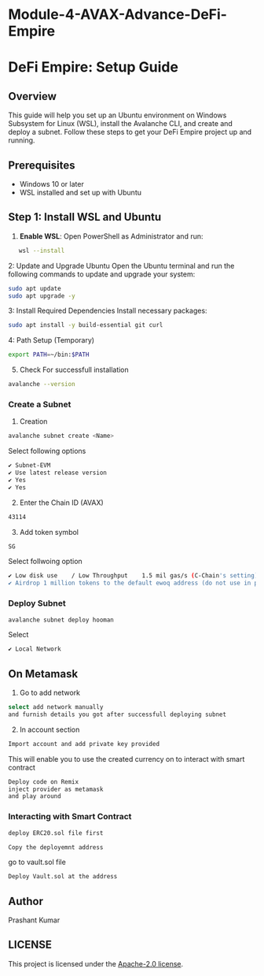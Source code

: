 # Module-4-AVAX-Advance-DeFi-Empire

# DeFi Empire: Setup Guide

## Overview

This guide will help you set up an Ubuntu environment on Windows Subsystem for Linux (WSL), install the Avalanche CLI, and create and deploy a subnet. Follow these steps to get your DeFi Empire project up and running.

## Prerequisites

- Windows 10 or later
- WSL installed and set up with Ubuntu

## Step 1: Install WSL and Ubuntu

1. **Enable WSL**:
Open PowerShell as Administrator and run:
```sh
   wsl --install
``` 
2: Update and Upgrade Ubuntu
  Open the Ubuntu terminal and run the following commands to update and upgrade your system:
  ```sh
  sudo apt update
  sudo apt upgrade -y
 ```
3: Install Required Dependencies
Install necessary packages:
 ```sh
sudo apt install -y build-essential git curl

 ```
4: Path Setup (Temporary)
 ```sh
export PATH=~/bin:$PATH
 ```
5. Check For successfull installation
 ```sh
avalanche --version
 ```

### Create a Subnet
1. Creation
 ```sh
avalanche subnet create <Name>
 ```
Select following options

 ```sh
✔ Subnet-EVM
✔ Use latest release version
✔ Yes
✔ Yes
 ```
2. Enter the Chain ID (AVAX)
 ```sh
43114
 ```
3. Add token symbol
 ```sh
SG
 ```
Select follwoing option
 ```sh
✔ Low disk use    / Low Throughput    1.5 mil gas/s (C-Chain's setting)
✔ Airdrop 1 million tokens to the default ewoq address (do not use in production)
 ```

### Deploy Subnet 

 ```sh
avalanche subnet deploy hooman
 ```
Select 
 ```sh
✔ Local Network
 ```
## On Metamask 

1. Go to add network
```sh
select add network manually
and furnish details you got after successfull deploying subnet
 ```
2. In account section 
```sh
Import account and add private key provided 
```
This will enable you to use the created currency on to interact with smart contract 
```sh
Deploy code on Remix
inject provider as metamask
and play around
```

### Interacting with Smart Contract 
```sh
deploy ERC20.sol file first 
```

```sh
Copy the deployemnt address
```


go to vault.sol file 
```sh
Deploy Vault.sol at the address 
```



## Author
Prashant Kumar

## LICENSE
This project is licensed under the [Apache-2.0 license](LICENSE).
